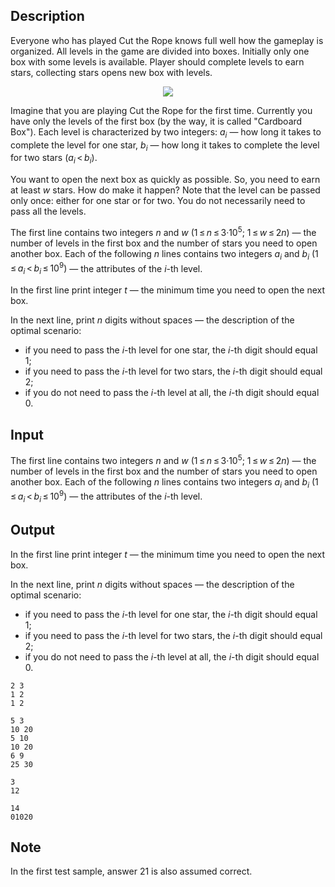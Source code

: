 ## Description

<div><p>Everyone who has played Cut the Rope knows full well how the gameplay is organized. All levels in the game are divided into boxes. Initially only one box with some levels is available. Player should complete levels to earn stars, collecting stars opens new box with levels.</p><center> <img class="tex-graphics" src="file://E6tZriiO.png" style="max-width: 100.0%;max-height: 100.0%;"> </center><p>Imagine that you are playing Cut the Rope for the first time. Currently you have only the levels of the first box (by the way, it is called "Cardboard Box"). Each level is characterized by two integers: <span class="tex-span"><i>a</i><sub class="lower-index"><i>i</i></sub></span> — how long it takes to complete the level for one star, <span class="tex-span"><i>b</i><sub class="lower-index"><i>i</i></sub></span> — how long it takes to complete the level for two stars <span class="tex-span">(<i>a</i><sub class="lower-index"><i>i</i></sub> &lt; <i>b</i><sub class="lower-index"><i>i</i></sub>)</span>.</p><p>You want to open the next box as quickly as possible. So, you need to earn at least <span class="tex-span"><i>w</i></span> stars. How do make it happen? Note that the level can be passed only once: either for one star or for two. You do not necessarily need to pass all the levels.</p></div><div class="input-specification"><p>The first line contains two integers <span class="tex-span"><i>n</i></span> and <span class="tex-span"><i>w</i></span> <span class="tex-span">(1 ≤ <i>n</i> ≤ 3·10<sup class="upper-index">5</sup>;&nbsp;1 ≤ <i>w</i> ≤ 2<i>n</i>)</span> — the number of levels in the first box and the number of stars you need to open another box. Each of the following <span class="tex-span"><i>n</i></span> lines contains two integers <span class="tex-span"><i>a</i><sub class="lower-index"><i>i</i></sub></span> and <span class="tex-span"><i>b</i><sub class="lower-index"><i>i</i></sub></span> <span class="tex-span">(1 ≤ <i>a</i><sub class="lower-index"><i>i</i></sub> &lt; <i>b</i><sub class="lower-index"><i>i</i></sub> ≤ 10<sup class="upper-index">9</sup>)</span> — the attributes of the <span class="tex-span"><i>i</i></span>-th level.</p></div><div class="output-specification"><p>In the first line print integer <span class="tex-span"><i>t</i></span> — the minimum time you need to open the next box. </p><p>In the next line, print <span class="tex-span"><i>n</i></span> digits without spaces — the description of the optimal scenario: </p><ul> <li> if you need to pass the <span class="tex-span"><i>i</i></span>-th level for one star, the <span class="tex-span"><i>i</i></span>-th digit should equal 1; </li><li> if you need to pass the <span class="tex-span"><i>i</i></span>-th level for two stars, the <span class="tex-span"><i>i</i></span>-th digit should equal 2; </li><li> if you do not need to pass the <span class="tex-span"><i>i</i></span>-th level at all, the <span class="tex-span"><i>i</i></span>-th digit should equal 0. </li></ul></div>

## Input

<p>The first line contains two integers <span class="tex-span"><i>n</i></span> and <span class="tex-span"><i>w</i></span> <span class="tex-span">(1 ≤ <i>n</i> ≤ 3·10<sup class="upper-index">5</sup>;&nbsp;1 ≤ <i>w</i> ≤ 2<i>n</i>)</span> — the number of levels in the first box and the number of stars you need to open another box. Each of the following <span class="tex-span"><i>n</i></span> lines contains two integers <span class="tex-span"><i>a</i><sub class="lower-index"><i>i</i></sub></span> and <span class="tex-span"><i>b</i><sub class="lower-index"><i>i</i></sub></span> <span class="tex-span">(1 ≤ <i>a</i><sub class="lower-index"><i>i</i></sub> &lt; <i>b</i><sub class="lower-index"><i>i</i></sub> ≤ 10<sup class="upper-index">9</sup>)</span> — the attributes of the <span class="tex-span"><i>i</i></span>-th level.</p>

## Output

<p>In the first line print integer <span class="tex-span"><i>t</i></span> — the minimum time you need to open the next box. </p><p>In the next line, print <span class="tex-span"><i>n</i></span> digits without spaces — the description of the optimal scenario: </p><ul> <li> if you need to pass the <span class="tex-span"><i>i</i></span>-th level for one star, the <span class="tex-span"><i>i</i></span>-th digit should equal 1; </li><li> if you need to pass the <span class="tex-span"><i>i</i></span>-th level for two stars, the <span class="tex-span"><i>i</i></span>-th digit should equal 2; </li><li> if you do not need to pass the <span class="tex-span"><i>i</i></span>-th level at all, the <span class="tex-span"><i>i</i></span>-th digit should equal 0. </li></ul>





```input1
2 3
1 2
1 2

```




```input2
5 3
10 20
5 10
10 20
6 9
25 30

```




```output1
3
12

```




```output2
14
01020

```



## Note

<p>In the first test sample, answer <span class="tex-font-style-tt">21</span> is also assumed correct.</p>
